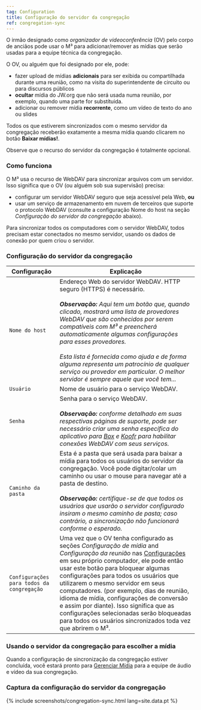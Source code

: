 ```yaml
---
tag: Configuration
title: Configuração do servidor da congregação
ref: congregation-sync
---
```


O irmão designado como _organizador de videoconferência_ (OV) pelo corpo de anciãos pode usar o M³ para adicionar/remover as mídias que serão usadas para a equipe técnica da congregação.

O OV, ou alguém que foi designado por ele, pode:

- fazer upload de mídias **adicionais** para ser exibida ou compartilhada durante uma reunião, como na visita do superintendente de circuito ou para discursos públicos
- **ocultar** mídia do JW.org que não será usada numa reunião, por exemplo, quando uma parte for substítuida.
- adicionar ou remover mídia **recorrente**, como um vídeo de texto do ano ou slides

Todos os que estiverem sincronizados com o mesmo servidor da congregação receberão exatamente a mesma mídia quando clicarem no botão **Baixar mídias!**.

Observe que o recurso do servidor da congregação é totalmente opcional.

### Como funciona
O M³ usa o recurso de WebDAV para sincronizar arquivos com um servidor. Isso significa que o OV (ou alguém sob sua supervisão) precisa:

- configurar um servidor WebDAV seguro que seja acessível pela Web, **ou**
- usar um serviço de armazenamento em nuvem de terceiros que suporte o protocolo WebDAV (consulte a configuração Nome do host na seção _Configuração do servidor da congregação_ abaixo).

Para sincronizar todos os computadores com o servidor WebDAV, todos precisam estar conectados no mesmo servidor, usando os dados de conexão por quem criou o servidor.

### Configuração do servidor da congregação

| Configuração | Explicação |
| ------- | ----------- |
| `Nome do host` | Endereço Web do servidor WebDAV. HTTP seguro (HTTPS) é necessário. <br><br> _**Observação:** Aqui tem um botão que, quando clicado, mostrará uma lista de provedores WebDAV que são conhecidos por serem compatíveis com M³ e preencherá automaticamente algumas configurações para esses provedores. <br><br> Esta lista é fornecida como ajuda e de forma alguma representa um patrocínio de qualquer serviço ou provedor em particular. O melhor servidor é sempre aquele que você tem..._ |
| `Usuário` | Nome de usuário para o serviço WebDAV. |
| `Senha` | Senha para o serviço WebDAV. <br><br> _**Observação:** conforme detalhado em suas respectivas páginas de suporte, pode ser necessário criar uma senha específica do aplicativo para [Box](https://support.box.com/hc/en-us/articles/360043696414-WebDAV-with-Box) e [Koofr](https://koofr.eu/help/koofr_with_webdav/how-do-i-connect-a-service-to-koofr-through-webdav/) para habilitar conexões WebDAV com seus serviços._ |
| `Caminho da pasta` | Esta é a pasta que será usada para baixar a mídia para todos os usuários do servidor da congregação. Você pode digitar/colar um caminho ou usar o mouse para navegar até a pasta de destino. <br><br> _**Observação:** certifique-se de que todos os usuários que usarão o servidor configurado insiram o mesmo caminho de pasta; caso contrário, a sincronização não funcionará conforme o esperado._ |
| `Configurações para todos da congregação` | Uma vez que o OV tenha configurado as seções _Configuração de mídia_ and _Configuração da reunião_ nas [Configurações]({{page.lang}}/#configuration) em seu próprio computador, ele pode então usar este botão para bloquear algumas configurações para todos os usuários que utilizarem o mesmo servidor em seus computadores. (por exemplo, dias de reunião, idioma de mídia, configurações de conversão e assim por diante). Isso significa que as configurações selecionadas serão bloqueadas para todos os usuários sincronizados toda vez que abrirem o M³. |

### Usando o servidor da congregação para escolher a mídia

Quando a configuração de sincronização da congregação estiver concluída, você estará pronto para [Gerenciar Mídia]({{page.lang}}/#manage-media) para a equipe de áudio e vídeo da sua congregação.

### Captura da configuração do servidor da congregação

{% include screenshots/congregation-sync.html lang=site.data.pt %}

